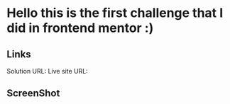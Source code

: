 # Hello this is the first challenge that I did in frontend mentor :)
## Links
Solution URL: 
Live site URL: 
## ScreenShot
